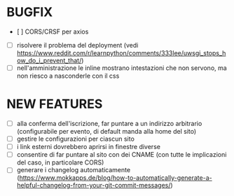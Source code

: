 # BUGFIX

- [ ] CORS/CRSF per axios
- [ ] risolvere il problema del deployment (vedi https://www.reddit.com/r/learnpython/comments/333lee/uwsgi_stops_how_do_i_prevent_that/)
- [ ] nell'amministrazione le inline mostrano intestazioni che non servono, ma non riesco a nasconderle con il css

# NEW FEATURES

- [ ] alla conferma dell'iscrizione, far puntare a un indirizzo arbitrario (configurabile per evento, di default manda alla home del sito)
- [ ] gestire le configurazioni per ciascun sito
- [ ] i link esterni dovrebbero aprirsi in finestre diverse
- [ ] consentire di far puntare al sito con dei CNAME (con tutte le implicazioni del caso, in particolare CORS)
- [ ] generare i changelog automaticamente (https://www.mokkapps.de/blog/how-to-automatically-generate-a-helpful-changelog-from-your-git-commit-messages/)
